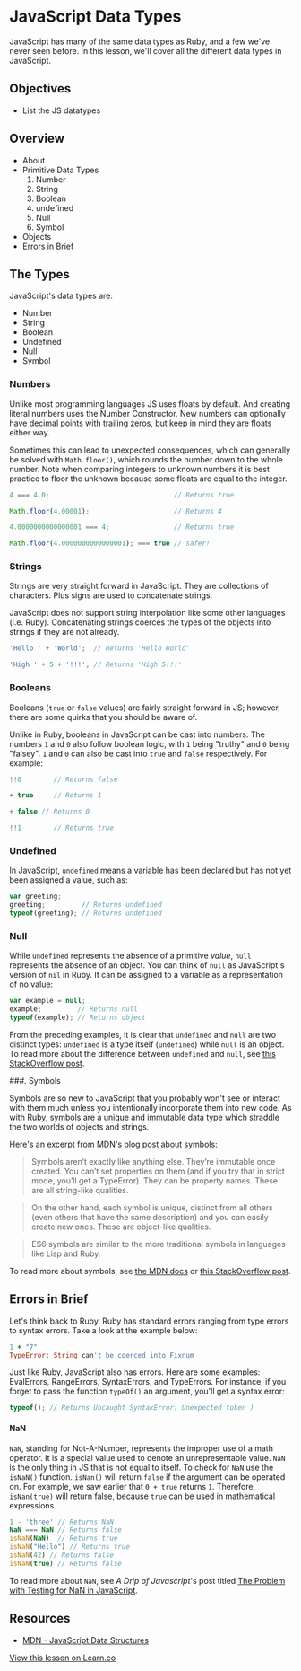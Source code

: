 # JavaScript Data Types

JavaScript has many of the same data types as Ruby, and a few we've never seen before. In this lesson, we'll cover all the different data types in JavaScript.

## Objectives
+ List the JS datatypes

## Overview


* About
* Primitive Data Types
  1. Number
  2. String
  3. Boolean
  4. undefined
  5. Null
  6. Symbol
* Objects
* Errors in Brief

## The Types

JavaScript's data types are:

+ Number
+ String
+ Boolean
+ Undefined
+ Null
+ Symbol


### Numbers

Unlike most programming languages JS uses floats by default. And creating literal numbers uses the Number Constructor. New numbers can optionally have decimal points with trailing zeros, but keep in mind they are floats either way.

Sometimes this can lead to unexpected consequences, which can generally be solved with `Math.floor()`, which rounds the number down to the whole number.  Note when comparing integers to unknown numbers it is best practice to floor the unknown because some floats are equal to the integer.

```javascript
4 === 4.0;                               // Returns true

Math.floor(4.00001);                     // Returns 4

4.0000000000000001 === 4;                // Returns true

Math.floor(4.0000000000000001); === true // safer!
```

### Strings

Strings are very straight forward in JavaScript.  They are collections of characters.  Plus signs are used to concatenate strings.

JavaScript does not support string interpolation like some other languages (i.e. Ruby). Concatenating strings coerces the types of the objects into strings if they are not already.

```javascript
'Hello ' + 'World';  // Returns 'Hello World'

'High ' + 5 + '!!!'; // Returns 'High 5!!!'
```

### Booleans

Booleans (`true` or `false` values) are fairly straight forward in JS; however, there are some quirks that you should be aware of.

Unlike in Ruby, booleans in JavaScript can be cast into numbers. The numbers `1` and `0` also follow boolean logic, with `1` being "truthy" and `0` being "falsey". `1` and `0` can also be cast into `true` and `false` respectively. For example:

```javascript
!!0        // Returns false 

+ true     // Returns 1

+ false // Returns 0

!!1        // Returns true
```

### Undefined 

In JavaScript, `undefined` means a variable has been declared but has not yet been assigned a value, such as:

```javascript
var greeting;
greeting;         // Returns undefined
typeof(greeting); // Returns undefined
```

### Null

While `undefined` represents the absence of a primitive *value*, `null` represents the absence of an object. You can think of `null` as JavaScript's version of `nil` in Ruby. It can be assigned to a variable as a representation of no value:

```javascript
var example = null;
example;         // Returns null
typeof(example); // Returns object
```

From the preceding examples, it is clear that `undefined` and `null` are two distinct types: `undefined` is a type itself (`undefined`) while `null` is an object. To read more about the difference between `undefined` and `null`, see [this StackOverflow post](http://stackoverflow.com/q/5076944/2890716).

###. Symbols

Symbols are so new to JavaScript that you probably won't see or interact with them much unless you intentionally incorporate them into new code. As with Ruby, symbols are a unique and immutable data type which straddle the two worlds of objects and strings. 

Here's an excerpt from MDN's [blog post about symbols](https://hacks.mozilla.org/2015/06/es6-in-depth-symbols/):

> Symbols aren’t exactly like anything else. They’re immutable once created. You can’t set properties on them (and if you try that in strict mode, you’ll get a TypeError). They can be property names. These are all string-like qualities.

> On the other hand, each symbol is unique, distinct from all others (even others that have the same description) and you can easily create new ones. These are object-like qualities.

> ES6 symbols are similar to the more traditional symbols in languages like Lisp and Ruby.

To read more about symbols, see [the MDN docs](https://developer.mozilla.org/en-US/docs/Web/JavaScript/Reference/Global_Objects/Symbol) or [this StackOverflow post](http://stackoverflow.com/q/21724326/2890716).


## Errors in Brief

Let's think back to Ruby. Ruby has standard errors ranging from type errors to syntax errors. Take a look at the example below:

```ruby
1 + "7"
TypeError: String can't be coerced into Fixnum
```

Just like Ruby, JavaScript also has errors. Here are some examples: EvalErrors, RangeErrors, SyntaxErrors, and TypeErrors. For instance, if you forget to pass the function `typeOf()` an argument, you'll get a syntax error:

```javascript
typeof(); // Returns Uncaught SyntaxError: Unexpected token )
```

#### NaN

`NaN`, standing for Not-A-Number, represents the improper use of a math operator. It is a special value used to denote an unrepresentable value. `NaN` is the only thing in JS that is not equal to itself. To check for `NaN` use the `isNaN()` function. `isNan()` will return `false` if the argument can be operated on. For example, we saw earlier that `0 + true` returns `1`. Therefore, `isNan(true)` will return false, because `true` can be used in mathematical expressions. 

```javascript
1 - 'three' // Returns NaN
NaN === NaN // Returns false
isNaN(NaN)  // Returns true
isNaN("Hello") // Returns true
isNaN(42) // Returns false
isNaN(true) // Returns false
```
To read more about `NaN`, see *A Drip of Javascript*'s post titled [The Problem with Testing for NaN in JavaScript](http://adripofjavascript.com/blog/drips/the-problem-with-testing-for-nan-in-javascript.html).

## Resources

* [MDN - JavaScript Data Structures](https://developer.mozilla.org/en-US/docs/Web/JavaScript/Data_structures)

<a href='https://learn.co/lessons/intro-to-data-types.js' data-visibility='hidden'>View this lesson on Learn.co</a>
